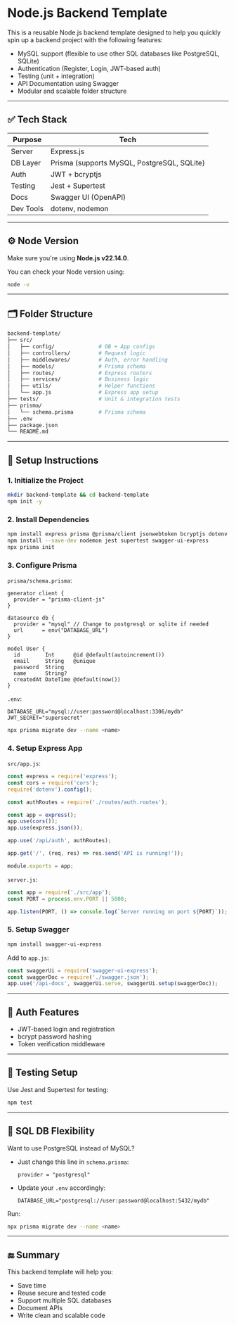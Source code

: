 # Node.js Backend Template

This is a reusable Node.js backend template designed to help you quickly spin up a backend project with the following features:

* MySQL support (flexible to use other SQL databases like PostgreSQL, SQLite)
* Authentication (Register, Login, JWT-based auth)
* Testing (unit + integration)
* API Documentation using Swagger
* Modular and scalable folder structure

---

## ✅ Tech Stack

| Purpose   | Tech                                        |
| --------- | ------------------------------------------- |
| Server    | Express.js                                  |
| DB Layer  | Prisma (supports MySQL, PostgreSQL, SQLite) |
| Auth      | JWT + bcryptjs                              |
| Testing   | Jest + Supertest                            |
| Docs      | Swagger UI (OpenAPI)                        |
| Dev Tools | dotenv, nodemon                             |

---

## ⚙️ Node Version

Make sure you're using **Node.js v22.14.0**.

You can check your Node version using:

```bash
node -v
```

---

## 🗂️ Folder Structure

```bash
backend-template/
├── src/
│   ├── config/              # DB + App configs
│   ├── controllers/         # Request logic
│   ├── middlewares/         # Auth, error handling
│   ├── models/              # Prisma schema
│   ├── routes/              # Express routers
│   ├── services/            # Business logic
│   ├── utils/               # Helper functions
│   └── app.js               # Express app setup
├── tests/                   # Unit & integration tests
├── prisma/
│   └── schema.prisma        # Prisma schema
├── .env
├── package.json
└── README.md
```

---

## 🧱 Setup Instructions

### 1. Initialize the Project

```bash
mkdir backend-template && cd backend-template
npm init -y
```

### 2. Install Dependencies

```bash
npm install express prisma @prisma/client jsonwebtoken bcryptjs dotenv cors
npm install --save-dev nodemon jest supertest swagger-ui-express
npx prisma init
```

### 3. Configure Prisma

`prisma/schema.prisma`:

```prisma
generator client {
  provider = "prisma-client-js"
}

datasource db {
  provider = "mysql" // Change to postgresql or sqlite if needed
  url      = env("DATABASE_URL")
}

model User {
  id        Int      @id @default(autoincrement())
  email     String   @unique
  password  String
  name      String?
  createdAt DateTime @default(now())
}
```

`.env`:

```env
DATABASE_URL="mysql://user:password@localhost:3306/mydb"
JWT_SECRET="supersecret"
```

```bash
npx prisma migrate dev --name <name>
```

### 4. Setup Express App

`src/app.js`:

```js
const express = require('express');
const cors = require('cors');
require('dotenv').config();

const authRoutes = require('./routes/auth.routes');

const app = express();
app.use(cors());
app.use(express.json());

app.use('/api/auth', authRoutes);

app.get('/', (req, res) => res.send('API is running!'));

module.exports = app;
```

`server.js`:

```js
const app = require('./src/app');
const PORT = process.env.PORT || 5000;

app.listen(PORT, () => console.log(`Server running on port ${PORT}`));
```

### 5. Setup Swagger

```bash
npm install swagger-ui-express
```

Add to `app.js`:

```js
const swaggerUi = require('swagger-ui-express');
const swaggerDoc = require('./swagger.json');
app.use('/api-docs', swaggerUi.serve, swaggerUi.setup(swaggerDoc));
```

---

## 🔐 Auth Features

* JWT-based login and registration
* bcrypt password hashing
* Token verification middleware

---

## 🧪 Testing Setup

Use Jest and Supertest for testing:

```bash
npm test
```

---

## 🌱 SQL DB Flexibility

Want to use PostgreSQL instead of MySQL?

* Just change this line in `schema.prisma`:

  ```prisma
  provider = "postgresql"
  ```
* Update your `.env` accordingly:

  ```env
  DATABASE_URL="postgresql://user:password@localhost:5432/mydb"
  ```

Run:

```bash
npx prisma migrate dev --name <name>
```

---

## 🔚 Summary

This backend template will help you:

* Save time
* Reuse secure and tested code
* Support multiple SQL databases
* Document APIs
* Write clean and scalable code
